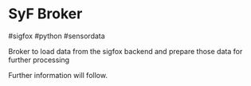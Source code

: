 # SyF Broker
#sigfox #python #sensordata 

Broker to load data from the sigfox backend and prepare those data for further processing

Further information will follow.



